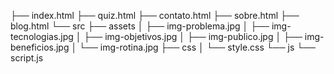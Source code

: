 ├── index.html
├── quiz.html
├── contato.html
├── sobre.html
├── blog.html
└── src
    ├── assets
    │   ├── img-problema.jpg
    │   ├── img-tecnologias.jpg
    │   ├── img-objetivos.jpg
    │   ├── img-publico.jpg
    │   ├── img-beneficios.jpg
    │   └── img-rotina.jpg
    ├── css
    │   └── style.css
    └── js
        └── script.js